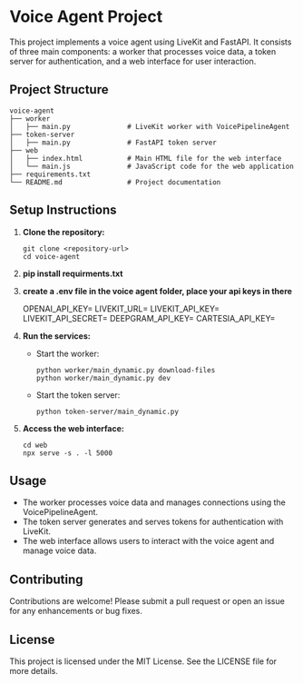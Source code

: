 # Voice Agent Project

This project implements a voice agent using LiveKit and FastAPI. It consists of three main components: a worker that processes voice data, a token server for authentication, and a web interface for user interaction.

## Project Structure

```
voice-agent
├── worker
│   ├── main.py              # LiveKit worker with VoicePipelineAgent
├── token-server
│   ├── main.py              # FastAPI token server
├── web
│   ├── index.html           # Main HTML file for the web interface
│   └── main.js              # JavaScript code for the web application
├── requirements.txt
└── README.md                # Project documentation
```

## Setup Instructions

1. **Clone the repository:**
   ```
   git clone <repository-url>
   cd voice-agent
   ```

2. **pip install requirments.txt**

3. **create a .env file in the voice agent folder, place your api keys in there**

      OPENAI_API_KEY=
      LIVEKIT_URL=
      LIVEKIT_API_KEY=
      LIVEKIT_API_SECRET=
      DEEPGRAM_API_KEY=
      CARTESIA_API_KEY=

4. **Run the services:**
   - Start the worker:
     ```
     python worker/main_dynamic.py download-files
     python worker/main_dynamic.py dev
     ```
   - Start the token server:
     ``` 
     python token-server/main_dynamic.py

     ```

5. **Access the web interface:**
   ```
   cd web
   npx serve -s . -l 5000
   ```

## Usage

- The worker processes voice data and manages connections using the VoicePipelineAgent.
- The token server generates and serves tokens for authentication with LiveKit.
- The web interface allows users to interact with the voice agent and manage voice data.

## Contributing

Contributions are welcome! Please submit a pull request or open an issue for any enhancements or bug fixes.

## License

This project is licensed under the MIT License. See the LICENSE file for more details.
